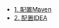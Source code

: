 

* [1. 配置Maven](https://github.com/stevenli91748/DEMO/blob/master/maven%2Bidea%2Bspring集成项目/第一部分%20配置Maven.md)
* [2. 配置IDEA]()
